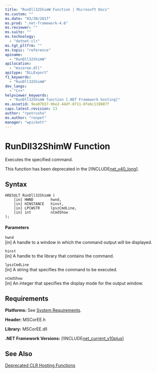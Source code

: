 ```yaml
---
title: "RunDll32ShimW Function | Microsoft Docs"
ms.custom: ""
ms.date: "03/30/2017"
ms.prod: ".net-framework-4.6"
ms.reviewer: ""
ms.suite: ""
ms.technology: 
  - "dotnet-clr"
ms.tgt_pltfrm: ""
ms.topic: "reference"
apiname: 
  - "RunDll32ShimW"
apilocation: 
  - "mscoree.dll"
apitype: "DLLExport"
f1_keywords: 
  - "RunDll32ShimW"
dev_langs: 
  - "C++"
helpviewer_keywords: 
  - "RunDll32ShimW function [.NET Framework hosting]"
ms.assetid: 9ea07b57-96e2-44df-8711-8fe6c119087f
caps.latest.revision: 13
author: "rpetrusha"
ms.author: "ronpet"
manager: "wpickett"
---
```

# RunDll32ShimW Function
Executes the specified command.  
  
 This function has been deprecated in the [!INCLUDE[net_v40_long](../../../../includes/net-v40-long-md.md)].  
  
## Syntax  
  
```  
HRESULT RunDll32ShimW (  
    [in] HWND        hwnd,  
    [in] HINSTANCE   hinst,  
    [in] LPCWSTR     lpszCmdLine,  
    [in] int         nCmdShow  
);  
```  
  
#### Parameters  
 `hwnd`  
 [in] A handle to a window in which the command output will be displayed.  
  
 `hinst`  
 [in] A handle to the library that contains the command.  
  
 `lpszCmdLine`  
 [in] A string that specifies the command to be executed.  
  
 `nCmdShow`  
 [in] An integer that specifies the display mode for the output window.  
  
## Requirements  
 **Platforms:** See [System Requirements](../../../../docs/framework/getting-started/system-requirements.md).  
  
 **Header:** MSCorEE.h  
  
 **Library:** MSCorEE.dll  
  
 **.NET Framework Versions:** [!INCLUDE[net_current_v10plus](../../../../includes/net-current-v10plus-md.md)]  
  
## See Also  
 [Deprecated CLR Hosting Functions](../../../../docs/framework/unmanaged-api/hosting/deprecated-clr-hosting-functions.md)
